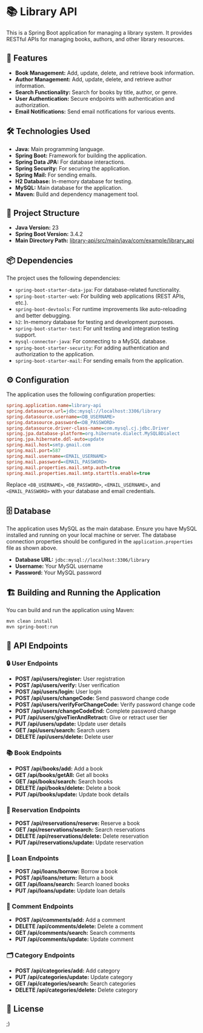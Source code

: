 
# 📚 Library API

This is a Spring Boot application for managing a library system. It provides RESTful APIs for managing books, authors, and other library resources.

## 🚀 Features

- **Book Management:** Add, update, delete, and retrieve book information.
- **Author Management:** Add, update, delete, and retrieve author information.
- **Search Functionality:** Search for books by title, author, or genre.
- **User Authentication:** Secure endpoints with authentication and authorization.
- **Email Notifications:** Send email notifications for various events.

## 🛠️ Technologies Used

- **Java:** Main programming language.
- **Spring Boot:** Framework for building the application.
- **Spring Data JPA:** For database interactions.
- **Spring Security:** For securing the application.
- **Spring Mail:** For sending emails.
- **H2 Database:** In-memory database for testing.
- **MySQL:** Main database for the application.
- **Maven:** Build and dependency management tool.

## 📂 Project Structure

- **Java Version:** 23
- **Spring Boot Version:** 3.4.2
- **Main Directory Path:** [library-api/src/main/java/com/example/library_api](https://github.com/21Ravan12/Library-api-spring-boot/tree/main/src/main/java/com/example/library_api)

## 📦 Dependencies

The project uses the following dependencies:
- `spring-boot-starter-data-jpa`: For database-related functionality.
- `spring-boot-starter-web`: For building web applications (REST APIs, etc.).
- `spring-boot-devtools`: For runtime improvements like auto-reloading and better debugging.
- `h2`: In-memory database for testing and development purposes.
- `spring-boot-starter-test`: For unit testing and integration testing support.
- `mysql-connector-java`: For connecting to a MySQL database.
- `spring-boot-starter-security`: For adding authentication and authorization to the application.
- `spring-boot-starter-mail`: For sending emails from the application.

## ⚙️ Configuration

The application uses the following configuration properties:

```ini
spring.application.name=library-api
spring.datasource.url=jdbc:mysql://localhost:3306/library
spring.datasource.username=<DB_USERNAME>
spring.datasource.password=<DB_PASSWORD>
spring.datasource.driver-class-name=com.mysql.cj.jdbc.Driver
spring.jpa.database-platform=org.hibernate.dialect.MySQL8Dialect
spring.jpa.hibernate.ddl-auto=update
spring.mail.host=smtp.gmail.com
spring.mail.port=587
spring.mail.username=<EMAIL_USERNAME>
spring.mail.password=<EMAIL_PASSWORD>
spring.mail.properties.mail.smtp.auth=true
spring.mail.properties.mail.smtp.starttls.enable=true
```

Replace `<DB_USERNAME>`, `<DB_PASSWORD>`, `<EMAIL_USERNAME>`, and `<EMAIL_PASSWORD>` with your database and email credentials.

## 🗄️ Database

The application uses MySQL as the main database. Ensure you have MySQL installed and running on your local machine or server. The database connection properties should be configured in the `application.properties` file as shown above.

- **Database URL:** `jdbc:mysql://localhost:3306/library`
- **Username:** Your MySQL username
- **Password:** Your MySQL password

## 🏗️ Building and Running the Application

You can build and run the application using Maven:

```bash
mvn clean install
mvn spring-boot:run
```

## 📑 API Endpoints

### 🔒 User Endpoints

- **POST /api/users/register:** User registration
- **POST /api/users/verify:** User verification
- **POST /api/users/login:** User login
- **POST /api/users/changeCode:** Send password change code
- **POST /api/users/verifyForChangeCode:** Verify password change code
- **POST /api/users/changeCodeEnd:** Complete password change
- **PUT /api/users/giveTierAndRetract:** Give or retract user tier
- **PUT /api/users/update:** Update user details
- **GET /api/users/search:** Search users
- **DELETE /api/users/delete:** Delete user

### 📚 Book Endpoints

- **POST /api/books/add:** Add a book
- **GET /api/books/getAll:** Get all books
- **GET /api/books/search:** Search books
- **DELETE /api/books/delete:** Delete a book
- **PUT /api/books/update:** Update book details

### 📅 Reservation Endpoints

- **POST /api/reservations/reserve:** Reserve a book
- **GET /api/reservations/search:** Search reservations
- **DELETE /api/reservations/delete:** Delete reservation
- **PUT /api/reservations/update:** Update reservation

### 📖 Loan Endpoints

- **POST /api/loans/borrow:** Borrow a book
- **POST /api/loans/return:** Return a book
- **GET /api/loans/search:** Search loaned books
- **PUT /api/loans/update:** Update loan details

### 💬 Comment Endpoints

- **POST /api/comments/add:** Add a comment
- **DELETE /api/comments/delete:** Delete a comment
- **GET /api/comments/search:** Search comments
- **PUT /api/comments/update:** Update comment

### 🗂️ Category Endpoints

- **POST /api/categories/add:** Add category
- **PUT /api/categories/update:** Update category
- **GET /api/categories/search:** Search categories
- **DELETE /api/categories/delete:** Delete category

## 📜 License

;)
